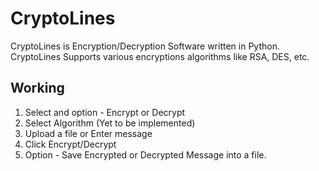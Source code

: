 # CryptoLines
CryptoLines is Encryption/Decryption Software written in Python.
CryptoLines Supports various encryptions algorithms like RSA, DES, etc.

## Working
1. Select and option - Encrypt or Decrypt
2. Select Algorithm (Yet to be implemented)
3. Upload a file or Enter message
4. Click Encrypt/Decrypt
5. Option - Save Encrypted or Decrypted Message into a file.
